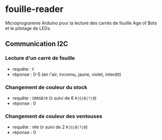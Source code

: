 # fouille-reader

Microprogramme Arduino pour la lecture des carrés de fouille Age of Bots et le pilotage de LEDs.

## Communication I2C

### Lecture d'un carré de fouille

- requête : `F`
- réponse : 0-5 (en l'air, inconnu, jaune, violet, interdit)

### Changement de couleur du stock

- requête : `SRRGB?0` (`S` suivi de 6 `R|G|B|?|0`)
- réponse : 0

### Changement de couleur des ventouses

- requête : `VR0` (`V` suivi de 2 `R|G|B|?|0`)
- réponse : 0
